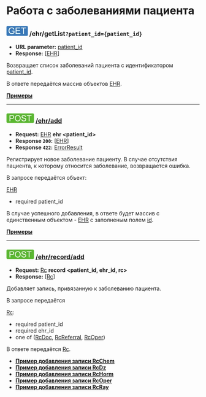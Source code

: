 Работа с заболеваниями пациента
===============================

### ![GET](../../img/get.png) /ehr/getList`?patient_id={patient_id}`
* **URL parameter:** [patient_id](../../types/types.md#com.siams.med.api.EHR)
* **Response:** [[EHR](../../types/types.md#com.siams.med.api.EHR)]

Возвращает список заболеваний пациента с идентификатором [patient_id](../../types/types.md#com.siams.med.api.EHR).

В ответе передаётся массив объектов [EHR](../../types/types.md#com.siams.med.api.EHR).

**[Примеры](getList/examples/getList.md)**

---

### ![POST](../../img/post.png) [/ehr/add](add/index.md)
* **Request:** [EHR](../../types/types.md#com.siams.med.api.EHR) **ehr <patient_id>**
* **Response ```200```:** [[EHR](../../types/types.md#com.siams.med.api.EHR)]
* **Response ```422```:** [ErrorResult](../../types/types.md#com.siams.med.api.ErrorResult)

Регистрирует новое заболевание пациенту. В случае отсутствия пациента, к которому относится заболевание, возвращается ошибка.

В запросе передаётся объект:

[EHR](../../types/types.md#com.siams.med.api.EHR)
* required patient_id

В случае успешного добавления, в ответе будет массив с единственным объектом - 
[EHR](../../types/types.md#com.siams.med.api.EHR) с заполненым полем [id](../../types/types.md#com.siams.med.api.EHR).

**[Примеры](add/examples/add.md)**

---

### ![POST](../../img/post.png) [/ehr/record/add](record/add/index.md)
* **Request:** [Rc](../../types/types.md#com.siams.med.api.Rc) **record <patient_id, ehr_id, rc>**
* **Response:** [[Rc](../../types/types.md#com.siams.med.api.Rc)]

Добавляет запись, привязанную к заболеванию пациента.

В запросе передаётся

[Rc](../../types/types.md#com.siams.med.api.Rc):
* required patient_id
* required ehr_id
* one of ([RcDoc](../../types/types.md#com.siams.med.api.Rc.Rcdoc), [RcReferral](../../types/types.md),  [RcOper](../../types/types.md#com.siams.med.api.Rc.Rcoper))

В ответе передаётся [Rc](../../types/types.md#com.siams.med.api.Rc).

* **[Пример добавления записи RcChem](record/add/examples/RcChem/add.md)**
* **[Пример добавления записи RcDz](record/add/examples/RcDz/add.md)**
* **[Пример добавления записи RcHorm](record/add/examples/RcHorm/add.md)**
* **[Пример добавления записи RcOper](record/add/examples/RcOper/add.md)**
* **[Пример добавления записи RcRay](record/add/examples/RcRay/add.md)**
